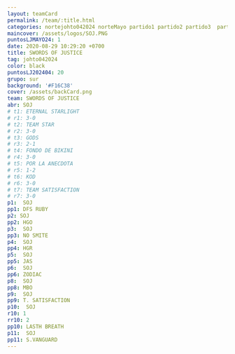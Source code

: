```yaml
---
layout: teamCard
permalink: /team/:title.html
categories: nortejohto042024 norteMayo partido1 partido2 partido3  partido4 partido5 partido6  partido8 partido9 partido10 partido11 
maincover: /assets/logos/SOJ.PNG
puntosLJMAYO24: 1
date: 2020-08-29 10:29:20 +0700
title: SWORDS OF JUSTICE
tag: johto042024
color: black
puntosLJ202404: 20
grupo: sur
background: '#F16C38'
cover: /assets/backCard.png
team: SWORDS OF JUSTICE
abr: SOJ
# t1: ETERNAL STARLIGHT
# r1: 3-0
# t2: TEAM STAR
# r2: 3-0
# t3: GODS
# r3: 2-1
# t4: FONDO DE BIKINI
# r4: 3-0
# t5: POR LA ANECDOTA
# r5: 1-2
# t6: KOD
# r6: 3-0
# t7: TEAM SATISFACTION
# r7: 3-0
p1:  SOJ
pp1: DFS RUBY
p2: SOJ
pp2: HGO
p3:  SOJ
pp3: NO SMITE
p4:  SOJ
pp4: HGR
p5:  SOJ
pp5: JAS
p6:  SOJ
pp6: ZODIAC
p8:  SOJ
pp8: MBO
p9:  SOJ
pp9: T. SATISFACTION
p10:  SOJ
r10: 1
rr10: 2
pp10: LASTH BREATH
p11:  SOJ
pp11: S.VANGUARD
---
```



